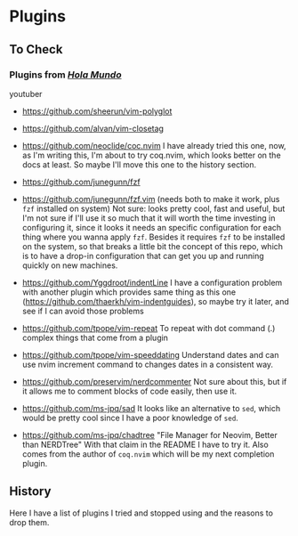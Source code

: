 # Plugins

## To Check

### Plugins from [_Hola Mundo_](https://www.youtube.com/watch?v=XgQFzi3VkC8)
youtuber

- https://github.com/sheerun/vim-polyglot

- https://github.com/alvan/vim-closetag

- https://github.com/neoclide/coc.nvim
  I have already tried this one, now, as I'm writing this, I'm about to try
  coq.nvim, which looks better on the docs at least. So maybe I'll move this one
  to the history section.

- https://github.com/junegunn/fzf
- https://github.com/junegunn/fzf.vim
  (needs both to make it work, plus `fzf` installed on system)
  Not sure: looks pretty cool, fast and useful, but I'm not sure if I'll use it
  so much that it will worth the time investing in configuring it, since it
  looks it needs an specific configuration for each thing where you wanna apply
  `fzf`. Besides it requires `fzf` to be installed on the system, so that
  breaks a little bit the concept of this repo, which is to have a drop-in
  configuration that can get you up and running quickly on new machines.

- https://github.com/Yggdroot/indentLine
  I have a configuration problem with another plugin which provides same
  thing as this one (https://github.com/thaerkh/vim-indentguides), so maybe try
  it later, and see if I can avoid those problems

- https://github.com/tpope/vim-repeat
  To repeat with dot command (.) complex things that come from a plugin

- https://github.com/tpope/vim-speeddating
  Understand dates and can use nvim increment command to changes dates in a
  consistent way.

- https://github.com/preservim/nerdcommenter
  Not sure about this, but if it allows me to comment blocks of code easily,
  then use it.

- https://github.com/ms-jpq/sad
  It looks like an alternative to `sed`, which would be pretty cool since I have
  a poor knowledge of `sed`.

- https://github.com/ms-jpq/chadtree
  "File Manager for Neovim, Better than NERDTree"
  With that claim in the README I have to try it. Also comes from the author of
  `coq.nvim` which will be my next completion plugin.


## History

Here I have a list of plugins I tried and stopped using and the reasons to drop
them.


